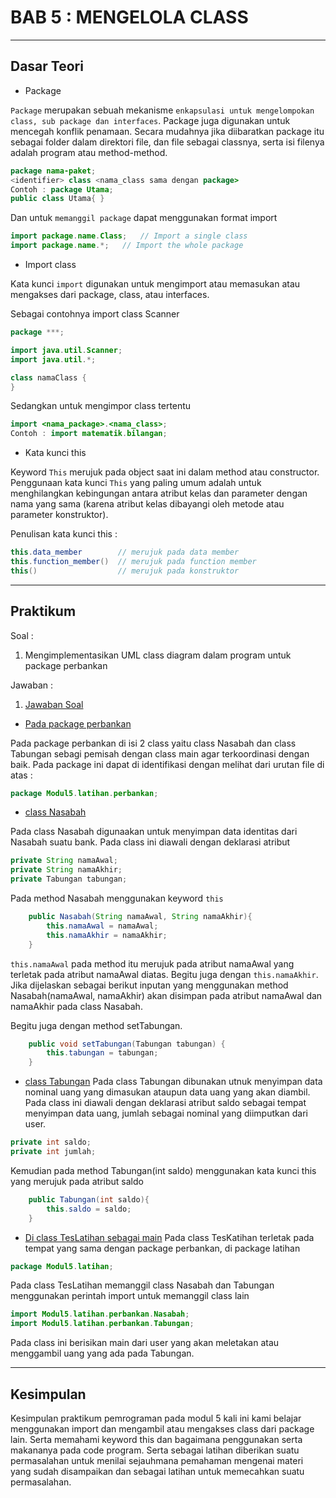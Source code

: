 # BAB 5 : MENGELOLA CLASS

<hr>

## Dasar Teori

* Package

`Package` merupakan sebuah mekanisme `enkapsulasi untuk mengelompokan class, sub package dan interfaces`. Package juga digunakan untuk mencegah konflik penamaan. Secara mudahnya jika diibaratkan package itu sebagai folder dalam direktori file, dan file sebagai classnya, serta isi filenya adalah program atau method-method.
``` java
package nama-paket;
<identifier> class <nama_class sama dengan package>
Contoh : package Utama;
public class Utama{ }
```

Dan untuk `memanggil package` dapat menggunakan format import
``` java
import package.name.Class;   // Import a single class
import package.name.*;   // Import the whole package
```

* Import class 

Kata kunci `import` digunakan untuk mengimport atau memasukan atau mengakses dari package, class, atau interfaces.


Sebagai contohnya import class Scanner

```java
package ***;

import java.util.Scanner;
import java.util.*;

class namaClass {
}
```

Sedangkan untuk mengimpor class tertentu 

```java
import <nama_package>.<nama_class>;
Contoh : import matematik.bilangan;
```

* Kata kunci this

Keyword `This` merujuk pada object saat ini dalam method atau constructor. 
Penggunaan kata kunci `This` yang paling umum adalah untuk menghilangkan kebingungan antara atribut kelas dan parameter dengan nama yang sama (karena atribut kelas dibayangi oleh metode atau parameter konstruktor).

Penulisan kata kunci this :
``` java
this.data_member        // merujuk pada data member
this.function_member()  // merujuk pada function member
this()                  // merujuk pada konstruktor
```

<hr>

## Praktikum
Soal : 
1. Mengimplementasikan UML class diagram dalam program untuk package perbankan

Jawaban :
1. [Jawaban Soal](https://github.com/ajep96/20104010_Ajib-Syah-Abad_S1SEA_Pemrograman2/tree/modul5/src/Modul5/latihan)

* [Pada package perbankan](https://github.com/ajep96/20104010_Ajib-Syah-Abad_S1SEA_Pemrograman2/tree/modul5/src/Modul5/latihan/perbankan)

Pada package perbankan di isi 2 class yaitu class Nasabah dan class Tabungan sebagi pemisah dengan class main agar terkoordinasi dengan baik. Pada package ini dapat di identifikasi dengan melihat dari urutan file di atas : 
``` java
package Modul5.latihan.perbankan;
```
  * [class Nasabah](https://github.com/ajep96/20104010_Ajib-Syah-Abad_S1SEA_Pemrograman2/blob/modul5/src/Modul5/latihan/perbankan/Nasabah.java) 

Pada class Nasabah digunaakan untuk menyimpan data identitas dari Nasabah suatu bank. Pada class ini diawali dengan deklarasi atribut 
``` java
private String namaAwal;
private String namaAkhir;
private Tabungan tabungan;
```
Pada method Nasabah menggunakan keyword `this`
``` java
    public Nasabah(String namaAwal, String namaAkhir){
        this.namaAwal = namaAwal;
        this.namaAkhir = namaAkhir;
    }
```
`this.namaAwal` pada method itu merujuk pada atribut namaAwal yang terletak pada atribut namaAwal diatas. Begitu juga dengan `this.namaAkhir`. Jika dijelaskan sebagai berikut inputan yang menggunakan method Nasabah(namaAwal, namaAkhir) akan disimpan pada atribut namaAwal dan namaAkhir pada class Nasabah. 

Begitu juga dengan method setTabungan.
```java
    public void setTabungan(Tabungan tabungan) {
        this.tabungan = tabungan;
    }
```

  * [class Tabungan](https://github.com/ajep96/20104010_Ajib-Syah-Abad_S1SEA_Pemrograman2/blob/modul5/src/Modul5/latihan/perbankan/Tabungan.java) 
Pada class Tabungan dibunakan utnuk menyimpan data nominal uang yang dimasukan ataupun data uang yang akan diambil. Pada class ini diawali dengan deklarasi atribut saldo sebagai tempat menyimpan data uang, jumlah sebagai nominal yang diimputkan dari user.
``` java
private int saldo;
private int jumlah;
```
Kemudian pada method Tabungan(int saldo) menggunakan kata kunci this yang merujuk pada atribut saldo
``` java
    public Tabungan(int saldo){
        this.saldo = saldo;
    }
```


* [Di class TesLatihan sebagai main](https://github.com/ajep96/20104010_Ajib-Syah-Abad_S1SEA_Pemrograman2/blob/modul5/src/Modul5/latihan/TesLatihan.java)
Pada class TesKatihan terletak pada tempat yang sama dengan package perbankan, di package latihan
``` java
package Modul5.latihan;
```
Pada class TesLatihan memanggil class Nasabah dan Tabungan menggunakan perintah import untuk memanggil class lain
``` java
import Modul5.latihan.perbankan.Nasabah;
import Modul5.latihan.perbankan.Tabungan;
```
Pada class ini berisikan main dari user yang akan meletakan atau menggambil uang yang ada pada Tabungan.

<hr>

## Kesimpulan
Kesimpulan praktikum pemrograman pada modul 5 kali ini kami belajar menggunakan import dan mengambil atau mengakses class dari package lain. Serta memahami keyword this dan bagaimana penggunakan serta makananya pada code program. Serta sebagai latihan diberikan suatu permasalahan untuk menilai sejauhmana pemahaman mengenai materi yang sudah disampaikan dan sebagai latihan untuk memecahkan suatu permasalahan.
